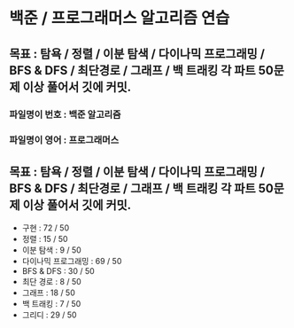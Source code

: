 
# 백준 / 프로그래머스 알고리즘 연습

## 목표 : 탐욕 / 정렬 / 이분 탐색 / 다이나믹 프로그래밍 / BFS & DFS / 최단경로 / 그래프 / 백 트래킹  각 파트 50문제 이상 풀어서 깃에 커밋.

### 파일명이 번호 : 백준 알고리즘
### 파일명이 영어 : 프로그래머스


## 목표 : 탐욕 / 정렬 / 이분 탐색 / 다이나믹 프로그래밍 / BFS & DFS / 최단경로 / 그래프 / 백 트래킹  각 파트 50문제 이상 풀어서 깃에 커밋.


- 구현              : 72 / 50
- 정렬              : 15 / 50
- 이분 탐색          : 9 / 50
- 다이나믹 프로그래밍   : 69 / 50
- BFS & DFS        : 30 / 50
- 최단 경로          : 8 / 50
- 그래프             : 18 / 50
- 백 트래킹          : 7 / 50
- 그리디             : 29 / 50

